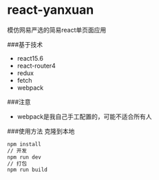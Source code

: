 # react-yanxuan
模仿网易严选的简易react单页面应用

###基于技术
- react15.6
- react-router4
- redux
- fetch
- webpack

###注意
- webpack是我自己手工配置的，可能不适合所有人

###使用方法
克隆到本地
```bash
npm install
// 开发
npm run dev
// 打包
npm run build
```